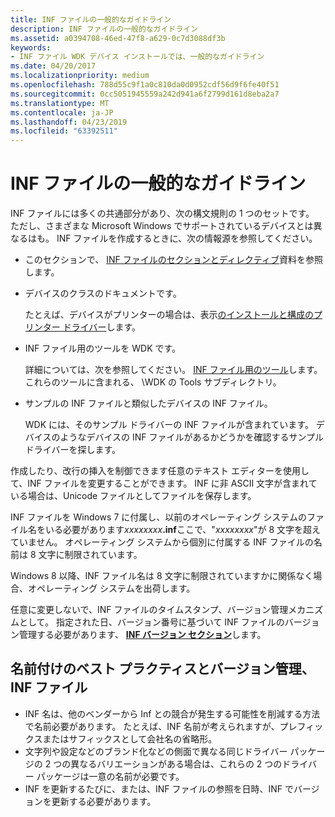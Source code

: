 ```yaml
---
title: INF ファイルの一般的なガイドライン
description: INF ファイルの一般的なガイドライン
ms.assetid: a0394708-46ed-47f8-a629-0c7d3088df3b
keywords:
- INF ファイル WDK デバイス インストールでは、一般的なガイドライン
ms.date: 04/20/2017
ms.localizationpriority: medium
ms.openlocfilehash: 788d55c9f1a0c810da0d0952cdf56d9f6fe40f51
ms.sourcegitcommit: 0cc5051945559a242d941a6f2799d161d8eba2a7
ms.translationtype: MT
ms.contentlocale: ja-JP
ms.lasthandoff: 04/23/2019
ms.locfileid: "63392511"
---
```

# <a name="general-guidelines-for-inf-files"></a>INF ファイルの一般的なガイドライン




INF ファイルには多くの共通部分があり、次の構文規則の 1 つのセットです。 ただし、さまざまな Microsoft Windows でサポートされているデバイスとは異なるはも。 INF ファイルを作成するときに、次の情報源を参照してください。

-   このセクションで、 [INF ファイルのセクションとディレクティブ](inf-file-sections-and-directives.md)資料を参照します。

-   デバイスのクラスのドキュメントです。

    たとえば、デバイスがプリンターの場合は、表示[のインストールと構成のプリンター ドライバー](https://msdn.microsoft.com/library/windows/hardware/ff551648)します。

-   INF ファイル用のツールを WDK です。

    詳細については、次を参照してください。 [INF ファイル用のツール](https://msdn.microsoft.com/library/windows/hardware/ff552956)します。 これらのツールに含まれる、 \\WDK の Tools サブディレクトリ。

-   サンプルの INF ファイルと類似したデバイスの INF ファイル。

    WDK には、そのサンプル ドライバーの INF ファイルが含まれています。 デバイスのようなデバイスの INF ファイルがあるかどうかを確認するサンプル ドライバーを探します。

作成したり、改行の挿入を制御できます任意のテキスト エディターを使用して、INF ファイルを変更することができます。 INF に非 ASCII 文字が含まれている場合は、Unicode ファイルとしてファイルを保存します。

INF ファイルを Windows 7 に付属し、以前のオペレーティング システムのファイル名をいる必要があります<em>xxxxxxxx</em>**.inf**ここで、"*xxxxxxxx*"が 8 文字を超えていません。 オペレーティング システムから個別に付属する INF ファイルの名前は 8 文字に制限されています。

Windows 8 以降、INF ファイル名は 8 文字に制限されていますかに関係なく場合、オペレーティング システムを出荷します。

任意に変更しないで、INF ファイルのタイムスタンプ、バージョン管理メカニズムとして。 指定された日、バージョン番号に基づいて INF ファイルのバージョン管理する必要があります、 [ **INF バージョン セクション**](inf-version-section.md)します。

## <a name="best-practices-for-naming-and-versioning-your-inf-file"></a>名前付けのベスト プラクティスとバージョン管理、INF ファイル

- INF 名は、他のベンダーから Inf との競合が発生する可能性を削減する方法で名前必要があります。  たとえば、INF 名前が考えられますが、プレフィックスまたはサフィックスとして会社名の省略形。
- 文字列や設定などのブランド化などの側面で異なる同じドライバー パッケージの 2 つの異なるバリエーションがある場合は、これらの 2 つのドライバー パッケージは一意の名前が必要です。
- INF を更新するたびに、または、INF ファイルの参照を日時、INF でバージョンを更新する必要があります。
 





